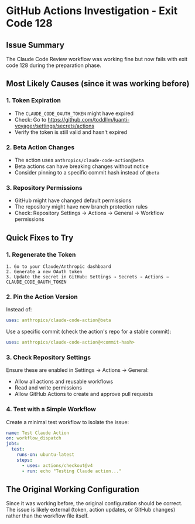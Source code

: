 # GitHub Actions Investigation - Exit Code 128

## Issue Summary
The Claude Code Review workflow was working fine but now fails with exit code 128 during the preparation phase.

## Most Likely Causes (since it was working before)

### 1. Token Expiration
- The `CLAUDE_CODE_OAUTH_TOKEN` might have expired
- Check: Go to https://github.com/toddllm/luanti-voyager/settings/secrets/actions
- Verify the token is still valid and hasn't expired

### 2. Beta Action Changes
- The action uses `anthropics/claude-code-action@beta`
- Beta actions can have breaking changes without notice
- Consider pinning to a specific commit hash instead of `@beta`

### 3. Repository Permissions
- GitHub might have changed default permissions
- The repository might have new branch protection rules
- Check: Repository Settings → Actions → General → Workflow permissions

## Quick Fixes to Try

### 1. Regenerate the Token
```
1. Go to your Claude/Anthropic dashboard
2. Generate a new OAuth token
3. Update the secret in GitHub: Settings → Secrets → Actions → CLAUDE_CODE_OAUTH_TOKEN
```

### 2. Pin the Action Version
Instead of:
```yaml
uses: anthropics/claude-code-action@beta
```

Use a specific commit (check the action's repo for a stable commit):
```yaml
uses: anthropics/claude-code-action@<commit-hash>
```

### 3. Check Repository Settings
Ensure these are enabled in Settings → Actions → General:
- Allow all actions and reusable workflows
- Read and write permissions
- Allow GitHub Actions to create and approve pull requests

### 4. Test with a Simple Workflow
Create a minimal test workflow to isolate the issue:
```yaml
name: Test Claude Action
on: workflow_dispatch
jobs:
  test:
    runs-on: ubuntu-latest
    steps:
      - uses: actions/checkout@v4
      - run: echo "Testing Claude action..."
```

## The Original Working Configuration
Since it was working before, the original configuration should be correct. The issue is likely external (token, action updates, or GitHub changes) rather than the workflow file itself.
